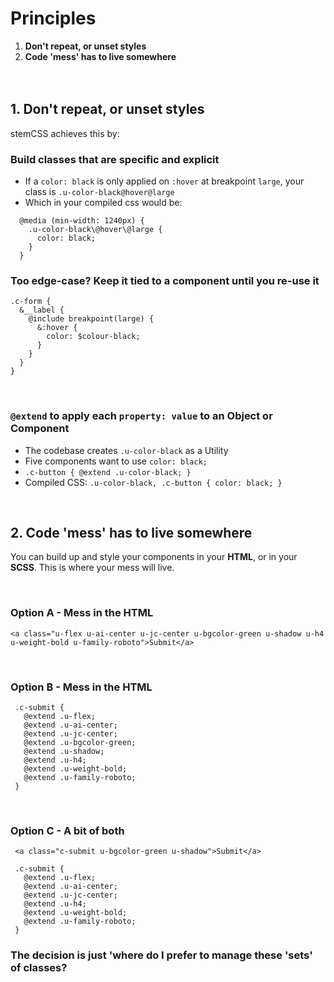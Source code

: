# Principles
1. **Don't repeat, or unset styles**
2. **Code 'mess' has to live somewhere**
<br><br><br>
## 1. Don't repeat, or unset styles  
stemCSS achieves this by:  
### Build classes that are specific and explicit
  - If a `color: black` is only applied on `:hover` at breakpoint `large`, your class is `.u-color-black@hover@large`
  - Which in your compiled css would be:
  ```
    @media (min-width: 1240px) {
      .u-color-black\@hover\@large {
        color: black;
      }
    }
  ```
### Too edge-case? Keep it tied to a component until you re-use it
```
.c-form {
  &__label {
    @include breakpoint(large) {
      &:hover {
        color: $colour-black;
      }
    }
  }
}
```

<br>

### `@extend` to apply each `property: value` to an Object or Component
  - The codebase creates `.u-color-black` as a Utility
  - Five components want to use `color: black;`
  - `.c-button { @extend .u-color-black; } `
  - Compiled CSS: `.u-color-black, .c-button { color: black; }`

<br>

## 2. Code 'mess' has to live somewhere
You can build up and style your components in your **HTML**, or in your **SCSS**. This is where your mess will live.

<br>

### Option A - Mess in the HTML

```
<a class="u-flex u-ai-center u-jc-center u-bgcolor-green u-shadow u-h4 u-weight-bold u-family-roboto">Submit</a>
```

<br>

### Option B - Mess in the HTML
```
 .c-submit {
   @extend .u-flex;
   @extend .u-ai-center;
   @extend .u-jc-center;
   @extend .u-bgcolor-green;
   @extend .u-shadow;
   @extend .u-h4;
   @extend .u-weight-bold;
   @extend .u-family-roboto;
 }
```

<br>

### Option C - A bit of both
```
 <a class="c-submit u-bgcolor-green u-shadow">Submit</a>
 
 .c-submit {
   @extend .u-flex;
   @extend .u-ai-center;
   @extend .u-jc-center;
   @extend .u-h4;
   @extend .u-weight-bold;
   @extend .u-family-roboto;
 }
```

### The decision is just 'where do  I prefer to manage these 'sets' of classes?
